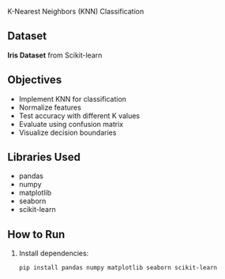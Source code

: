 K-Nearest Neighbors (KNN) Classification

## Dataset
**Iris Dataset** from Scikit-learn

## Objectives
- Implement KNN for classification
- Normalize features
- Test accuracy with different K values
- Evaluate using confusion matrix
- Visualize decision boundaries

## Libraries Used
- pandas
- numpy
- matplotlib
- seaborn
- scikit-learn

## How to Run
1. Install dependencies:
   ```bash
   pip install pandas numpy matplotlib seaborn scikit-learn
